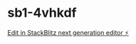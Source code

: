 # sb1-4vhkdf

[Edit in StackBlitz next generation editor ⚡️](https://stackblitz.com/~/github.com/Roforum/sb1-4vhkdf)